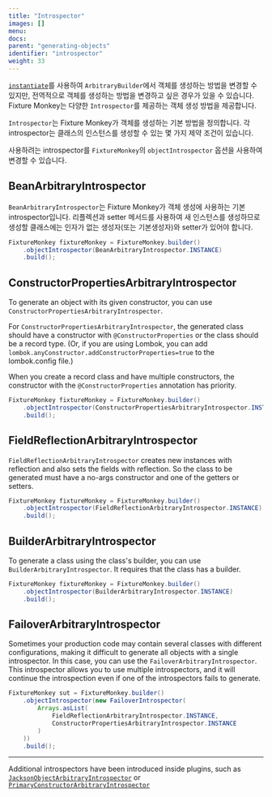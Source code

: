 ```yaml
---
title: "Introspector"
images: []
menu:
docs:
parent: "generating-objects"
identifier: "introspector"
weight: 33
---
```


[`instantiate`](../instantiate-methods)를 사용하여 `ArbitraryBuilder`에서 객체를 생성하는 방법을 변경할 수 있지만, 전역적으로 객체를 생성하는 방법을 변경하고 싶은 경우가 있을 수 있습니다.
Fixture Monkey는 다양한 `Introspector`를 제공하는 객체 생성 방법을 제공합니다.

`Introspector`는 Fixture Monkey가 객체를 생성하는 기본 방법을 정의합니다.
각 introspector는 클래스의 인스턴스를 생성할 수 있는 몇 가지 제약 조건이 있습니다.

사용하려는 introspector를 `FixtureMonkey`의 `objectIntrospector` 옵션을 사용하여 변경할 수 있습니다.

## BeanArbitraryIntrospector
`BeanArbitraryIntrospector`는 Fixture Monkey가 객체 생성에 사용하는 기본 introspector입니다.
리플렉션과 setter 메서드를 사용하여 새 인스턴스를 생성하므로 생성할 클래스에는 인자가 없는 생성자(또는 기본생성자)와 setter가 있어야 합니다.

```java
FixtureMonkey fixtureMonkey = FixtureMonkey.builder()
    .objectIntrospector(BeanArbitraryIntrospector.INSTANCE)
    .build();
```

## ConstructorPropertiesArbitraryIntrospector
To generate an object with its given constructor, you can use `ConstructorPropertiesArbitraryIntrospector`.

For `ConstructorPropertiesArbitraryIntrospector`, the generated class should have a constructor with `@ConstructorProperties` or the class should be a record type.
(Or, if you are using Lombok, you can add `lombok.anyConstructor.addConstructorProperties=true` to the lombok.config file.)

When you create a record class and have multiple constructors, the constructor with the `@ConstructorProperties` annotation has priority.

```java
FixtureMonkey fixtureMonkey = FixtureMonkey.builder()
    .objectIntrospector(ConstructorPropertiesArbitraryIntrospector.INSTANCE)
    .build();
```

## FieldReflectionArbitraryIntrospector
`FieldReflectionArbitraryIntrospector` creates new instances with reflection and also sets the fields with reflection.
So the class to be generated must have a no-args constructor and one of the getters or setters.

```java
FixtureMonkey fixtureMonkey = FixtureMonkey.builder()
    .objectIntrospector(FieldReflectionArbitraryIntrospector.INSTANCE)
    .build();
```

## BuilderArbitraryIntrospector
To generate a class using the class's builder, you can use `BuilderArbitraryIntrospector`.
It requires that the class has a builder.

```java
FixtureMonkey fixtureMonkey = FixtureMonkey.builder()
    .objectIntrospector(BuilderArbitraryIntrospector.INSTANCE)
    .build();
```

## FailoverArbitraryIntrospector
Sometimes your production code may contain several classes with different configurations, making it difficult to generate all objects with a single introspector.
In this case, you can use the `FailoverArbitraryIntrospector`.
This introspector allows you to use multiple introspectors, and it will continue the introspection even if one of the introspectors fails to generate.

```java
FixtureMonkey sut = FixtureMonkey.builder()
    .objectIntrospector(new FailoverIntrospector(
        Arrays.asList(
            FieldReflectionArbitraryIntrospector.INSTANCE,
            ConstructorPropertiesArbitraryIntrospector.INSTANCE
        )
    ))
    .build();
```

----------------

Additional introspectors have been introduced inside plugins, such as [`JacksonObjectArbitraryIntrospector`](../../plugins/jackson-plugin/jackson-object-arbitrary-introspector) or
[`PrimaryConstructorArbitraryIntrospector`](../../plugins/kotlin-plugin/introspectors-for-kotlin)
